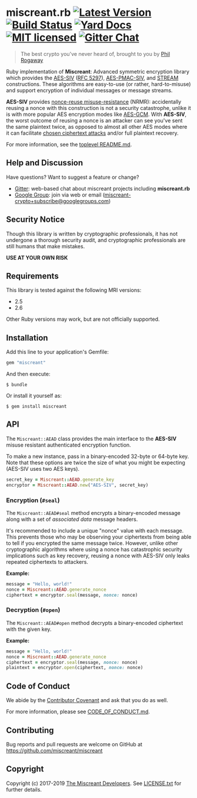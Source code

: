 # miscreant.rb [![Latest Version][gem-shield]][gem-link] [![Build Status][build-image]][build-link] [![Yard Docs][docs-image]][docs-link] [![MIT licensed][license-image]][license-link] [![Gitter Chat][gitter-image]][gitter-link]

> The best crypto you've never heard of, brought to you by [Phil Rogaway]

Ruby implementation of **Miscreant**: Advanced symmetric encryption library
which provides the [AES-SIV] ([RFC 5297]), [AES-PMAC-SIV], and [STREAM]
constructions. These algorithms are easy-to-use (or rather, hard-to-misuse)
and support encryption of individual messages or message streams.

**AES-SIV** provides [nonce-reuse misuse-resistance] (NRMR): accidentally
reusing a nonce with this construction is not a security catastrophe,
unlike it is with more popular AES encryption modes like [AES-GCM].
With **AES-SIV**, the worst outcome of reusing a nonce is an attacker
can see you've sent the same plaintext twice, as opposed to almost all other
AES modes where it can facilitate [chosen ciphertext attacks] and/or
full plaintext recovery.

For more information, see the [toplevel README.md].

## Help and Discussion

Have questions? Want to suggest a feature or change?

* [Gitter]: web-based chat about miscreant projects including **miscreant.rb**
* [Google Group]: join via web or email ([miscreant-crypto+subscribe@googlegroups.com])


## Security Notice

Though this library is written by cryptographic professionals, it has not
undergone a thorough security audit, and cryptographic professionals are still
humans that make mistakes.

**USE AT YOUR OWN RISK**

## Requirements

This library is tested against the following MRI versions:

- 2.5
- 2.6

Other Ruby versions may work, but are not officially supported.

## Installation

Add this line to your application's Gemfile:

```ruby
gem "miscreant"
```

And then execute:

    $ bundle

Or install it yourself as:

    $ gem install miscreant

## API

The `Miscreant::AEAD` class provides the main interface to the **AES-SIV** misuse resistant authenticated encryption function.

To make a new instance, pass in a binary-encoded 32-byte or 64-byte key. Note that these options are twice the size of what you might be expecting (AES-SIV uses two AES keys).

```ruby
secret_key = Miscreant::AEAD.generate_key
encryptor = Miscreant::AEAD.new("AES-SIV", secret_key)
```

### Encryption (`#seal`)

The `Miscreant::AEAD#seal` method encrypts a binary-encoded message along with a set of *associated data* message headers.

It's recommended to include a unique "nonce" value with each message. This prevents those who may be observing your ciphertexts from being able to tell if you encrypted the same message twice. However, unlike other cryptographic algorithms where using a nonce has catastrophic security implications such as key recovery, reusing a nonce with AES-SIV only leaks repeated ciphertexts to attackers.

**Example:**

```ruby
message = "Hello, world!"
nonce = Miscreant::AEAD.generate_nonce
ciphertext = encryptor.seal(message, nonce: nonce)
```

### Decryption (`#open`)

The `Miscreant::AEAD#open` method decrypts a binary-encoded ciphertext with the given key.

**Example:**

```ruby
message = "Hello, world!"
nonce = Miscreant::AEAD.generate_nonce
ciphertext = encryptor.seal(message, nonce: nonce)
plaintext = encryptor.open(ciphertext, nonce: nonce)
```

## Code of Conduct

We abide by the [Contributor Covenant][cc] and ask that you do as well.

For more information, please see [CODE_OF_CONDUCT.md].

## Contributing

Bug reports and pull requests are welcome on GitHub at https://github.com/miscreant/miscreant

## Copyright

Copyright (c) 2017-2019 [The Miscreant Developers][AUTHORS].
See [LICENSE.txt] for further details.

[//]: # (badges)

[gem-shield]: https://badge.fury.io/rb/miscreant.svg
[gem-link]: https://rubygems.org/gems/miscreant
[build-image]: https://travis-ci.org/miscreant/miscreant.rb.svg?branch=develop
[build-link]: https://travis-ci.org/miscreant/miscreant.rb
[docs-image]: https://img.shields.io/badge/yard-docs-blue.svg
[docs-link]: http://www.rubydoc.info/gems/miscreant/
[license-image]: https://img.shields.io/badge/license-MIT-blue.svg
[license-link]: https://github.com/miscreant/miscreant.rb/blob/develop/LICENSE.txt
[gitter-image]: https://badges.gitter.im/badge.svg
[gitter-link]: https://gitter.im/miscreant/Lobby

[//]: # (general links)

[Phil Rogaway]: https://en.wikipedia.org/wiki/Phillip_Rogaway
[AES-SIV]: https://github.com/miscreant/meta/wiki/AES-SIV
[RFC 5297]: https://tools.ietf.org/html/rfc5297
[AES-PMAC-SIV]: https://github.com/miscreant/meta/wiki/AES-PMAC-SIV
[STREAM]: https://github.com/miscreant/meta/wiki/STREAM
[nonce-reuse misuse-resistance]: https://github.com/miscreant/meta/wiki/Nonce-Reuse-Misuse-Resistance
[AES-GCM]: https://en.wikipedia.org/wiki/Galois/Counter_Mode
[chosen ciphertext attacks]: https://en.wikipedia.org/wiki/Chosen-ciphertext_attack
[toplevel README.md]: https://github.com/miscreant/miscreant/blob/develop/README.md
[Gitter]: https://gitter.im/miscreant/Lobby
[Google Group]: https://groups.google.com/forum/#!forum/miscreant-crypto
[miscreant-crypto+subscribe@googlegroups.com]: mailto:miscreant-crypto+subscribe@googlegroups.com?subject=subscribe
[cc]: https://contributor-covenant.org
[CODE_OF_CONDUCT.md]: https://github.com/miscreant/miscreant.rb/blob/develop/CODE_OF_CONDUCT.md
[AUTHORS]: https://github.com/miscreant/miscreant.rb/blob/develop/AUTHORS.md
[LICENSE.txt]: https://github.com/miscreant/miscreant.rb/blob/develop/LICENSE.txt
